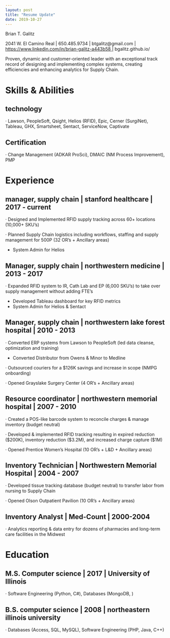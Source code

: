 ```yaml
---
layout: post
title: "Resume Update"
date: 2019-10-27
---
```


<div>
    <div>
        <p>
            Brian T. Galitz
        </p>
    </div>
    <p>
        2041 W. El Camino Real | 650.485.9734 | <a>btgalitz@gmail.com</a> |
        <a href="https://www.linkedin.com/in/brian-galitz-a443b58">
            https://www.linkedin.com/in/brian-galitz-a443b58
        </a>
        | bgalitz.github.io/
    </p>
    <p>
        Proven, dynamic and customer-oriented leader with an exceptional track
        record of designing and implementing complex systems, creating
        efficiencies and enhancing analytics for Supply Chain.
    </p>
    <h1>
        Skills &amp; Abilities
    </h1>
    <h2>
        technology
    </h2>
    <p>
        · Lawson, PeopleSoft, Qsight, Helios (RFID), Epic, Cerner (SurgiNet),
        Tableau, GHX, Smartsheet, Sentact, ServiceNow, Captivate
    </p>
    <h2>
        Certification
    </h2>
    <p>
        · Change Management (ADKAR ProSci), DMAIC (NM Process Improvement), PMP
    </p>
    <h1>
        Experience
    </h1>
    <h2>
        manager, supply chain | stanford healthcare | 2017 - current
    </h2>
    <p>
        · Designed and Implemented RFID supply tracking across 60+ locations
        (10,000+ SKU’s)
    </p>
    <p>
        · Planned Supply Chain logistics including workflows, staffing and
        supply management for 500P (32 OR’s + Ancillary areas)
    </p>
    <ul>
        <li>
            System Admin for Helios
        </li>
    </ul>
    <h2>
        Manager, supply chain | northwestern medicine | 2013 - 2017
    </h2>
    <p>
        · Expanded RFID system to IR, Cath Lab and EP (6,000 SKU’s) to take
        over supply management without adding FTE’s
    </p>
    <ul>
        <li>
            Developed Tableau dashboard for key RFID metrics
        </li>
        <li>
            System Admin for Helios &amp; Sentact
        </li>
    </ul>
    <h2>
        Manager, supply chain | northwestern lake forest hospital | 2010 - 2013
    </h2>
    <p>
        · Converted ERP systems from Lawson to PeopleSoft (led data cleanse,
        optimization and training)
    </p>
    <ul>
        <li>
            Converted Distributor from Owens &amp; Minor to Medline
        </li>
    </ul>
    <p>
        · Outsourced couriers for a $126K savings and increase in scope (NMPG
        onboarding)
    </p>
    <p>
        · Opened Grayslake Surgery Center (4 OR’s + Ancillary areas)
    </p>
    <h2>
        Resource coordinator | northwestern memorial hospital | 2007 - 2010
    </h2>
    <p>
        · Created a POS-like barcode system to reconcile charges &amp; manage
        inventory (budget neutral)
    </p>
    <p>
        · Developed &amp; implemented RFID tracking resulting in expired
        reduction ($200K), inventory reduction ($3.2M), and increased charge
        capture ($1M)
    </p>
    <p>
        · Opened Prentice Women’s Hospital (10 OR’s + L&amp;D + Ancillary
        areas)
    </p>
    <h2>
        Inventory Technician | Northwestern Memorial Hospital | 2004 - 2007
    </h2>
    <p>
        · Developed tissue tracking database (budget neutral) to transfer labor
        from nursing to Supply Chain
    </p>
    <p>
        · Opened Olson Outpatient Pavilion (10 OR’s + Ancillary areas)
    </p>
    <h2>
        Inventory Analyst | Med-Count | 2000-2004
    </h2>
    <p>
        · Analytics reporting &amp; data entry for dozens of pharmacies and
        long-term care facilities in the Midwest
    </p>
    <h1>
        Education
    </h1>
    <h2>
        M.S. Computer science | 2017 | University of Illinois
    </h2>
    <p>
        · Software Engineering (Python, C#), Databases (MongoDB, )
    </p>
    <h2>
        B.S. computer science | 2008 | northeastern illinois university
    </h2>
    <p>
        · Databases (Access, SQL, MySQL), Software Engineering (PHP, Java, C++)
    </p>
</div>
